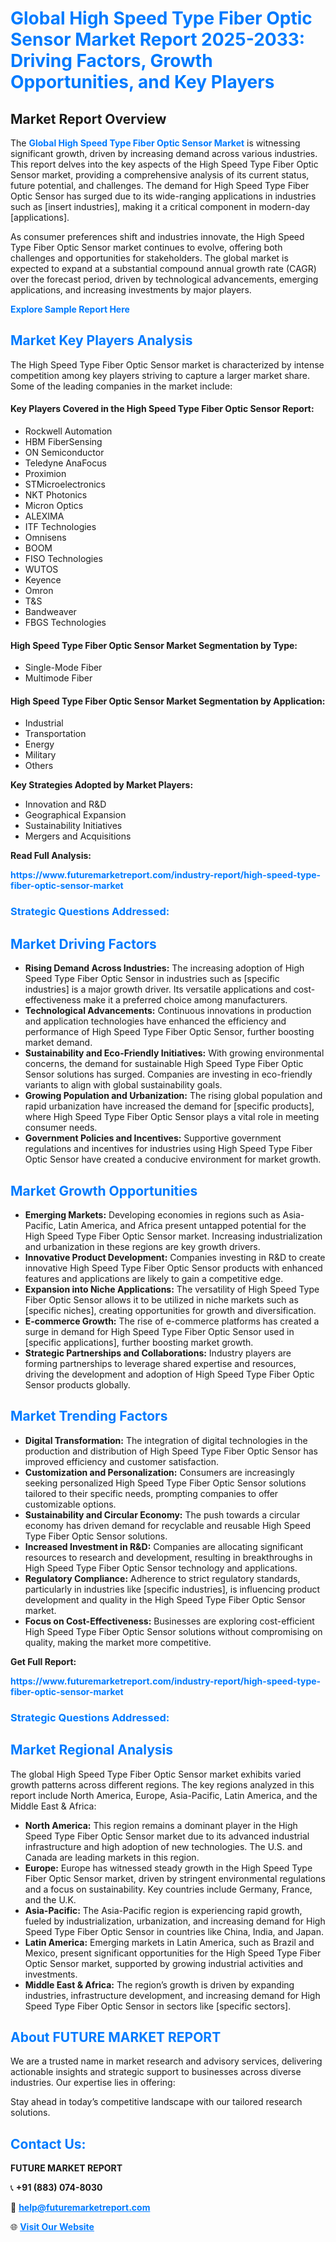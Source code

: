 <h1 style="color: #007BFF;">Global High Speed Type Fiber Optic Sensor Market Report 2025-2033: Driving Factors, Growth Opportunities, and Key Players</h1>

<section id="overview">
<h2>Market Report Overview</h2>
<p>The <a href="https://www.futuremarketreport.com/industry-report/high-speed-type-fiber-optic-sensor-market" style="color: #007BFF; text-decoration: none;"><strong>Global High Speed Type Fiber Optic Sensor Market</strong></a> is witnessing significant growth, driven by increasing demand across various industries. This report delves into the key aspects of the High Speed Type Fiber Optic Sensor market, providing a comprehensive analysis of its current status, future potential, and challenges. The demand for High Speed Type Fiber Optic Sensor has surged due to its wide-ranging applications in industries such as [insert industries], making it a critical component in modern-day [applications].</p>
<p>As consumer preferences shift and industries innovate, the High Speed Type Fiber Optic Sensor market continues to evolve, offering both challenges and opportunities for stakeholders. The global market is expected to expand at a substantial compound annual growth rate (CAGR) over the forecast period, driven by technological advancements, emerging applications, and increasing investments by major players.</p>
</section>

<section id="overview">
<p><a href="https://www.futuremarketreport.com/request-sample/reportId=76857" style="color: #007BFF; text-decoration: none;"><strong>Explore Sample Report Here</strong></a></p>
</section>

<section id="key-players">
<h2 style="color: #007BFF;">Market Key Players Analysis</h2>
<p>The High Speed Type Fiber Optic Sensor market is characterized by intense competition among key players striving to capture a larger market share. Some of the leading companies in the market include:</p>
<h4>Key Players Covered in the High Speed Type Fiber Optic Sensor Report:</h4>
<ul><li>Rockwell Automation</li><li>HBM FiberSensing</li><li>ON Semiconductor</li><li>Teledyne AnaFocus</li><li>Proximion</li><li>STMicroelectronics</li><li>NKT Photonics</li><li>Micron Optics</li><li>ALEXIMA</li><li>ITF Technologies</li><li>Omnisens</li><li>BOOM</li><li>FISO Technologies</li><li>WUTOS</li><li>Keyence</li><li>Omron</li><li>T&amp;S</li><li>Bandweaver</li><li>FBGS Technologies</li></ul>
<h4>High Speed Type Fiber Optic Sensor Market Segmentation by Type:</h4>
<ul><li>Single-Mode Fiber</li><li>Multimode Fiber</li></ul>

<h4>High Speed Type Fiber Optic Sensor Market Segmentation by Application:</h4>
<ul><li>Industrial</li><li>Transportation</li><li>Energy</li><li>Military</li><li>Others</li></ul>
<p><strong>Key Strategies Adopted by Market Players:</strong></p>
<ul>
<li>Innovation and R&D</li>
<li>Geographical Expansion</li>
<li>Sustainability Initiatives</li>
<li>Mergers and Acquisitions</li>
</ul>
</section>

<section>
<p><strong>Read Full Analysis: </strong></p><a href="https://www.futuremarketreport.com/industry-report/high-speed-type-fiber-optic-sensor-market" style="color: #007BFF; text-decoration: none;"><strong>https://www.futuremarketreport.com/industry-report/high-speed-type-fiber-optic-sensor-market</strong></a>
<h3 style="color: #007BFF;">Strategic Questions Addressed:</h3>
</section>

<section id="driving-factors">
<h2 style="color: #007BFF;">Market Driving Factors</h2>
<ul>
<li><strong>Rising Demand Across Industries:</strong> The increasing adoption of High Speed Type Fiber Optic Sensor in industries such as [specific industries] is a major growth driver. Its versatile applications and cost-effectiveness make it a preferred choice among manufacturers.</li>
<li><strong>Technological Advancements:</strong> Continuous innovations in production and application technologies have enhanced the efficiency and performance of High Speed Type Fiber Optic Sensor, further boosting market demand.</li>
<li><strong>Sustainability and Eco-Friendly Initiatives:</strong> With growing environmental concerns, the demand for sustainable High Speed Type Fiber Optic Sensor solutions has surged. Companies are investing in eco-friendly variants to align with global sustainability goals.</li>
<li><strong>Growing Population and Urbanization:</strong> The rising global population and rapid urbanization have increased the demand for [specific products], where High Speed Type Fiber Optic Sensor plays a vital role in meeting consumer needs.</li>
<li><strong>Government Policies and Incentives:</strong> Supportive government regulations and incentives for industries using High Speed Type Fiber Optic Sensor have created a conducive environment for market growth.</li>
</ul>
</section>

<section id="growth-opportunities">
<h2 style="color: #007BFF;">Market Growth Opportunities</h2>
<ul>
<li><strong>Emerging Markets:</strong> Developing economies in regions such as Asia-Pacific, Latin America, and Africa present untapped potential for the High Speed Type Fiber Optic Sensor market. Increasing industrialization and urbanization in these regions are key growth drivers.</li>
<li><strong>Innovative Product Development:</strong> Companies investing in R&D to create innovative High Speed Type Fiber Optic Sensor products with enhanced features and applications are likely to gain a competitive edge.</li>
<li><strong>Expansion into Niche Applications:</strong> The versatility of High Speed Type Fiber Optic Sensor allows it to be utilized in niche markets such as [specific niches], creating opportunities for growth and diversification.</li>
<li><strong>E-commerce Growth:</strong> The rise of e-commerce platforms has created a surge in demand for High Speed Type Fiber Optic Sensor used in [specific applications], further boosting market growth.</li>
<li><strong>Strategic Partnerships and Collaborations:</strong> Industry players are forming partnerships to leverage shared expertise and resources, driving the development and adoption of High Speed Type Fiber Optic Sensor products globally.</li>
</ul>
</section>

<section id="trending-factors">
<h2 style="color: #007BFF;">Market Trending Factors</h2>
<ul>
<li><strong>Digital Transformation:</strong> The integration of digital technologies in the production and distribution of High Speed Type Fiber Optic Sensor has improved efficiency and customer satisfaction.</li>
<li><strong>Customization and Personalization:</strong> Consumers are increasingly seeking personalized High Speed Type Fiber Optic Sensor solutions tailored to their specific needs, prompting companies to offer customizable options.</li>
<li><strong>Sustainability and Circular Economy:</strong> The push towards a circular economy has driven demand for recyclable and reusable High Speed Type Fiber Optic Sensor solutions.</li>
<li><strong>Increased Investment in R&D:</strong> Companies are allocating significant resources to research and development, resulting in breakthroughs in High Speed Type Fiber Optic Sensor technology and applications.</li>
<li><strong>Regulatory Compliance:</strong> Adherence to strict regulatory standards, particularly in industries like [specific industries], is influencing product development and quality in the High Speed Type Fiber Optic Sensor market.</li>
<li><strong>Focus on Cost-Effectiveness:</strong> Businesses are exploring cost-efficient High Speed Type Fiber Optic Sensor solutions without compromising on quality, making the market more competitive.</li>
</ul>
</section>

<section>
<p><strong>Get Full Report: </strong></p><a href="https://www.futuremarketreport.com/industry-report/high-speed-type-fiber-optic-sensor-market" style="color: #007BFF; text-decoration: none;"><strong>https://www.futuremarketreport.com/industry-report/high-speed-type-fiber-optic-sensor-market</strong></a>
<h3 style="color: #007BFF;">Strategic Questions Addressed:</h3>
</section>


<section id="regional-analysis">
<h2 style="color: #007BFF;">Market Regional Analysis</h2>
<p>The global High Speed Type Fiber Optic Sensor market exhibits varied growth patterns across different regions. The key regions analyzed in this report include North America, Europe, Asia-Pacific, Latin America, and the Middle East & Africa:</p>
<ul>
<li><strong>North America:</strong> This region remains a dominant player in the High Speed Type Fiber Optic Sensor market due to its advanced industrial infrastructure and high adoption of new technologies. The U.S. and Canada are leading markets in this region.</li>
<li><strong>Europe:</strong> Europe has witnessed steady growth in the High Speed Type Fiber Optic Sensor market, driven by stringent environmental regulations and a focus on sustainability. Key countries include Germany, France, and the U.K.</li>
<li><strong>Asia-Pacific:</strong> The Asia-Pacific region is experiencing rapid growth, fueled by industrialization, urbanization, and increasing demand for High Speed Type Fiber Optic Sensor in countries like China, India, and Japan.</li>
<li><strong>Latin America:</strong> Emerging markets in Latin America, such as Brazil and Mexico, present significant opportunities for the High Speed Type Fiber Optic Sensor market, supported by growing industrial activities and investments.</li>
<li><strong>Middle East & Africa:</strong> The region’s growth is driven by expanding industries, infrastructure development, and increasing demand for High Speed Type Fiber Optic Sensor in sectors like [specific sectors].</li>
</ul>
</section>

<footer>
<h2 style="color: #007BFF;">About FUTURE MARKET REPORT</h2>
<p>We are a trusted name in market research and advisory services, delivering actionable insights and strategic support to businesses across diverse industries. Our expertise lies in offering:</p>

<p>Stay ahead in today’s competitive landscape with our tailored research solutions.</p>

<h2 style="color: #007BFF;">Contact Us:</h2>
<p><strong>FUTURE MARKET REPORT</strong></p>
<p>📞 <strong>+91 (883) 074-8030</strong></p>
<p>📧 <strong><a href="mailto:help@futuremarketreport.com" style="color: #007BFF;">help@futuremarketreport.com</a></strong></p>
<p>🌐 <strong><a href="https://www.futuremarketreport.com/" style="color: #007BFF;">Visit Our Website</a></strong></p>
</footer>